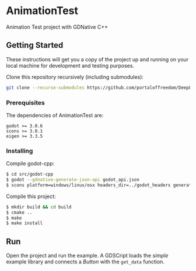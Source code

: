 # AnimationTest

Animation Test project with GDNative C++

## Getting Started

These instructions will get you a copy of the project up and running on your local machine for development and testing purposes.

Clone this repository recursively (including submodules):
``` bash
git clone --recurse-submodules https://github.com/portaloffreedom/DeepLearningAnimation.git
```

### Prerequisites

The dependencies of AnimationTest are:
```
godot >= 3.0.6
scons >= 3.0.1
eigen >= 3.3.5
```

### Installing

Compile godot-cpp:
```bash
$ cd src/godot-cpp
$ godot --gdnative-generate-json-api godot_api.json
$ scons platform=windows/linux/osx headers_dir=../godot_headers generate_bindings=yes target=release
```

Compile this project:
```bash
$ mkdir build && cd build
$ cmake ..
$ make
$ make install
```

## Run
Open the project and run the example. A GDSCript loads the _simple_ example library and connects a _Button_ with the `get_data` function.
